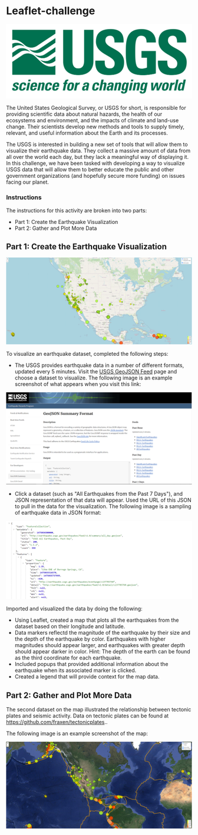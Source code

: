 # Leaflet-challenge

![Alt text](Starter_Code/Images/1-Logo.png)

The United States Geological Survey, or USGS for short, is responsible for providing scientific data about natural hazards, the health of our ecosystems and environment, and the impacts of climate and land-use change. Their scientists develop new methods and tools to supply timely, relevant, and useful information about the Earth and its processes.

The USGS is interested in building a new set of tools that will allow them to visualize their earthquake data. They collect a massive amount of data from all over the world each day, but they lack a meaningful way of displaying it. In this challenge, we have been tasked with developing a way to visualize USGS data that will allow them to better educate the public and other government organizations (and hopefully secure more funding) on issues facing our planet.

### Instructions
The instructions for this activity are broken into two parts:
  - Part 1: Create the Earthquake Visualization
  - Part 2: Gather and Plot More Data

## Part 1: Create the Earthquake Visualization

![Alt text](Starter_Code/Images/Part-1.png)

To visualize an earthquake dataset, completed the following steps:
 - The USGS provides earthquake data in a number of different formats, updated every 5 minutes. Visit the [USGS GeoJSON Feed](https://earthquake.usgs.gov/earthquakes/feed/v1.0/geojson.php) page and choose a dataset to visualize. The following image is an example screenshot of what appears when you visit this link:

![Alt text](Starter_Code/Images/3-Data.png)

- Click a dataset (such as "All Earthquakes from the Past 7 Days"), and JSON representation of that data will appear. Used the URL of this JSON to pull in the data for the visualization. The following image is a sampling of earthquake data in JSON format:

![Alt text](Starter_Code/Images/4-JSON.png)

Imported and visualized the data by doing the following:

- Using Leaflet, created a map that plots all the earthquakes from the dataset based on their longitude and latitude.
- Data markers reflectd the magnitude of the earthquake by their size and the depth of the earthquake by color. Earthquakes with higher magnitudes should appear larger, and earthquakes with greater depth should appear darker in color.
       Hint: The depth of the earth can be found as the third coordinate for each earthquake.
- Included popups that provided additional information about the earthquake when its associated marker is clicked.
- Created a legend that will provide context for the map data.

## Part 2: Gather and Plot More Data

The second dataset on the map illustrated the relationship between tectonic plates and seismic activity. Data on tectonic plates can be found at <https://github.com/fraxen/tectonicplates>..

The following image is an example screenshot of the map:

![Alt text](Starter_Code/Images/Part-2.png)




